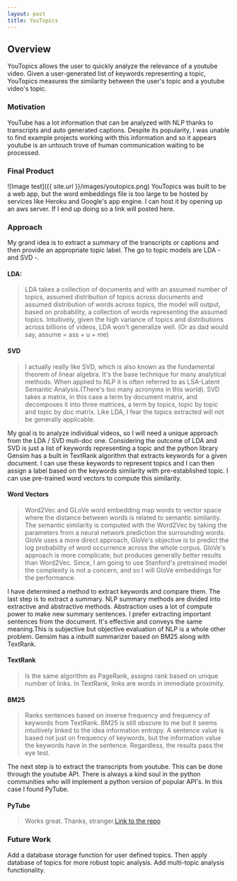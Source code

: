 ```yaml
---
layout: post
title: YouTopics
---
```


## Overview
YouTopics allows the user to quickly analyze the relevance of a youtube video.
Given a user-generated list of keywords representing a topic,
YouTopics measures the similarity between the user's topic
and a youtube video's topic.

### Motivation
YouTube has a lot information that can be analyzed with NLP thanks to
transcripts and auto generated captions. Despite its popularity, I was unable
to find example projects working with this information and so it appears youtube is an
untouch trove of human communication waiting to be processed.

### Final Product
 ![Image test]({{ site.url }}/images/youtopics.png)
 YouTopics was built to be a web app, but the word embeddings file is too large to be hosted by services like Heroku and Google's app engine. I can host it by opening up an aws server. If I end up doing so a link will posted here.


### Approach
My grand idea is to extract a summary of the transcripts or captions and then
provide an appropriate topic label. The go to topic models are LDA - and SVD -.

#### LDA:
> LDA takes a collection of documents and with an assumed number of topics, assumed distribution of topics across documents and assumed distribution of words across topics, the model will output, based on probability, a collection of words representing the assumed topics. Intuitively, given the high variance of topics and distributions across billions of videos, LDA won't generalize well. (Or as dad would say, assume = ass + u + me)

#### SVD
> I actually really like SVD, which is also known as the fundamental theorem of linear algebra. It's the base technique for  many analytical methods. When applied to NLP it is often referred to as LSA-Latent Semantic Analysis.(There's too many acronyms in this world). SVD takes a matrix, in this case a term by document matrix, and decomposes it into three matrices, a term by topics, topic by topic and topic by doc matrix. Like LDA, I fear the topics extracted will not be generally applicable.

My goal is to analyze individual videos, so I will need a unique approach from the  LDA / SVD muti-doc one.
Considering the outcome of LDA and SVD is just a list of keywords representing a topic and the python library Gensim has a built in TextRank algorithm that extracts keywords for a given document. I can use these keywords to represent topics and I can then assign a label based on the keywords similarity with pre-established topic. I can use pre-trained word vectors to compute this similarity.

#### Word Vectors
> Word2Vec and GLoVe word embedding map words to vector space where the distance between words is related to semantic similarity. The semantic similarity is computed with the Word2Vec by taking the parameters from a neural network prediction the surrounding words. GloVe uses a more direct approach, GloVe's objective is to predict the log probability of word occurrence across the whole corpus. GloVe's approach is more complicate, but produces generally better results than Word2Vec. Since, I am going to use Stanford's pretrained model the complexity is not a concern, and so I will GloVe embeddings for the performance.

I have determined a method to extract keywords and compare them. The last step is to extract a summary.
NLP summary methods are divided into extractive and abstractive methods. Abstraction uses a lot of compute power to make new summary sentences. I prefer extracting important sentences from the document. It's effective and conveys the same meaning.This is subjective but objective evaluation of NLP is a whole other problem. Gensim has a inbuilt summarizer based on BM25 along with TextRank.

#### TextRank
> Is the same algorithm as PageRank, assigns rank based on unique number of links. In TextRank, links are words in immediate proximity.

#### BM25
> Ranks sentences based on inverse frequency and frequency of keywords from TextRank. BM25
is still obscure to me but it seems intuitively linked to the idea information entropy. A sentence value is based not just on frequency of keywords, but the information value the keywords have in the sentence. Regardless, the results pass the eye test.

The next step is to extract the transcripts from youtube. This can be done through the youtube API. There is always a kind soul in the python communities who will implement a python version of popular API's. In this case I found PyTube.

#### PyTube
> Works great. Thanks, stranger.[Link to the repo](https://github.com/nficano/pytube)

### Future Work 
Add a database storage function for user defined topics. Then apply
database of topics for more robust topic analysis. Add multi-topic
analysis functionality.


